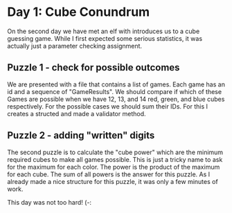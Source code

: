 # Day 1: Cube Conundrum
On the second day we have met an elf with introduces us to a cube guessing
game. While I first expected some serious statistics, it was actually just
a parameter checking assignment.

## Puzzle 1 - check for possible outcomes
We are presented with a file that contains a list of games. Each game has an
id and a sequence of "GameResults". We should compare if which of these 
Games are possible when we have 12, 13, and 14 red, green, and blue cubes
respectively. For the possible cases we should sum their IDs. For this I
creates a structed and made a validator method.

## Puzzle 2 - adding "written" digits
The second puzzle is to calculate the "cube power" which are the minimum
required cubes to make all games possible. This is just a tricky name to ask
for the maximum for each color. The power is the product of the maximum for
each cube. The sum of all powers is the answer for this puzzle. As I already
made a nice structure for this puzzle, it was only a few minutes of work.

This day was not too hard! (-:

